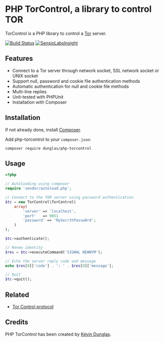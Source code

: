 PHP TorControl, a library to control TOR
========================================

TorControl is a PHP library to control a [Tor](https://www.torproject.org/) server.

[![Build Status](https://travis-ci.org/dunglas/php-torcontrol.png?branch=master)](https://travis-ci.org/dunglas/php-torcontrol)
[![SensioLabsInsight](https://insight.sensiolabs.com/projects/82838db8-eff6-42bb-b4b6-c2d128a62d98/mini.png)](https://insight.sensiolabs.com/projects/82838db8-eff6-42bb-b4b6-c2d128a62d98)

Features
--------

* Connect to a Tor server through network socket, SSL network socket or UNIX socket
* Support null, password and cookie file authentication methods
* Automatic authentication for null and cookie file methods
* Multi-line replies
* Unit-tested with PHPUnit
* Installation with Composer

Installation
------------

If not already done, install [Composer](http://getcomposer.org/).

Add php-torcontrol to your `composer.json`:

    composer require dunglas/php-torcontrol

Usage
-----

```php
<?php

// Autoloading using composer
require 'vendor/autoload.php';

// Connect to the TOR server using password authentication
$tc = new TorControl\TorControl(
    array(
        'server' => 'localhost',
        'port'   => 9051
        'password' => 'MySecr3tPassw0rd';
    )
);

$tc->authenticate();

// Renew identity
$res = $tc->executeCommand('SIGNAL NEWNYM');

// Echo the server reply code and message
echo $res[0]['code'] . ': ' . $res[0]['message'];

// Quit
$tc->quit();

```

Related
-------

* [Tor Control protocol](https://gitweb.torproject.org/torspec.git/blob_plain/HEAD:/control-spec.txt)

Credits
-------

PHP TorControl has been created by [Kévin Dunglas](http://dunglas.fr).

